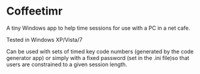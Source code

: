 Coffeetimr
==========

A tiny Windows app to help time sessions for use with a PC in a net cafe.   

Tested in Windows XP/Vista/7

Can be used with sets of timed key code numbers (generated by the code generator app) or simply with a fixed password (set in the .ini file)so that users are constrained to a given session length.
